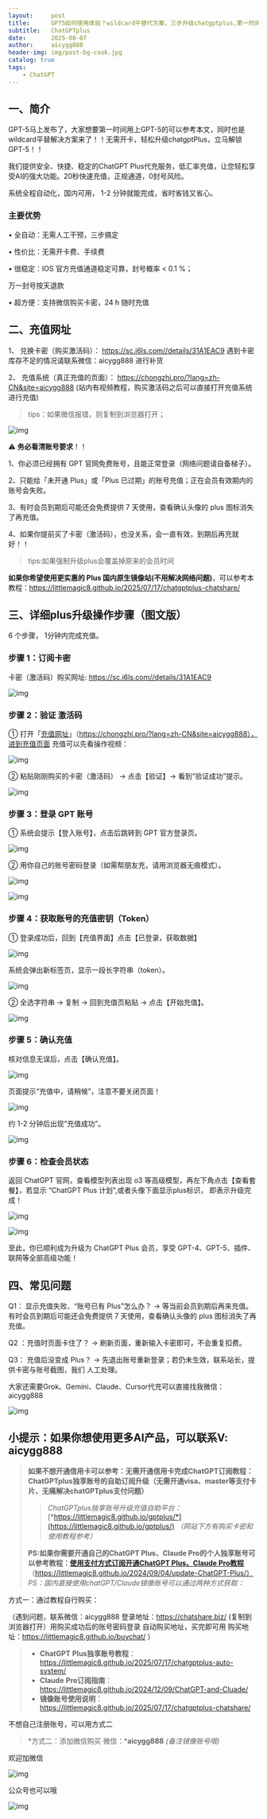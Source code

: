 ```yaml
---
layout:     post
title:      GPT5如何使用体验？wildcard平替代方案，三步升级chatgptplus,第一时间体验上GPT-5
subtitle:   ChatGPTplus
date:       2025-08-07
author:     aicygg888
header-img: img/post-bg-cook.jpg
catalog: true
tags:
    - ChatGPT
---
```


## 一、简介

GPT-5马上发布了，大家想要第一时间用上GPT-5的可以参考本文，同时也是wildcard平替解决方案来了！！无需开卡，轻松升级chatgptPlus，立马解锁GPT-5！！

我们提供安全、快捷、稳定的ChatGPT Plus代充服务，低汇率充值，让您轻松享受AI的强大功能。20秒快速充值，正规通道，0封号风险。

系统全程自动化，国内可用， 1-2 分钟就能完成，省时省钱又省心。

### 主要优势

 • 全自动：无需人工干预，三步搞定

 • 性价比：无需开卡费、手续费 

• 很稳定：IOS 官方充值通道稳定可靠，封号概率 < 0.1 %；

万一封号按天退款 

• 超方便：支持微信购买卡密，24 h 随时充值  

## 二、充值网址

 1、 兑换卡密（购买激活码）： https://sc.i6ls.com//details/31A1EAC9  遇到卡密库存不足的情况请联系微信：aicygg888 进行补货

2、 充值系统（真正充值的页面）： https://chongzhi.pro/?lang=zh-CN&site=aicygg888 (站内有视频教程，购买激活码之后可以直接打开充值系统进行充值)

> tips：如果微信报错，则复制到浏览器打开；

![img](https://picx.zhimg.com/80/v2-d8dca0a8f5a6e354a1ce87682d20fd5c_720w.png)



⚠️ **务必看清账号要求**！！

1、你必须已经拥有 GPT 官网免费账号，且能正常登录（网络问题请自备梯子）。   

2、只能给「未开通 Plus」或「Plus 已过期」的账号充值；正在会员有效期内的账号会失败。

  3、有时会员到期后可能还会免费提供 7 天使用，查看确认头像的 plus 图标消失了再充值。

  4、如果你提前买了卡密（激活码），也没关系，会一直有效，到期后再充就好！！

> tips:如果强制升级plus会覆盖掉原来的会员时间



**如果你希望使用更实惠的 Plus 国内原生镜像站(不用解决网络问题)**，可以参考本教程：https://littlemagic8.github.io/2025/07/17/chatgptplus-chatshare/



## 三、详细plus升级操作步骤（图文版）

 6 个步骤， 1分钟内完成充值。

### 步骤 1：订阅卡密

 卡密（激活码）购买网址: https://sc.i6ls.com//details/31A1EAC9

![img](https://pica.zhimg.com/80/v2-b3bcedc5cf2c5522039c5a63d46f60b4_720w.png)

### 步骤 2：验证 激活码

 ① 打开「[充值网址](https://chongzhi.pro/?lang=zh-CN&site=aicygg888)」（https://chongzhi.pro/?lang=zh-CN&site=aicygg888），进到充值页面 充值可以先看操作视频：

![img](https://picx.zhimg.com/80/v2-d8dca0a8f5a6e354a1ce87682d20fd5c_720w.png)

② 粘贴刚刚购买的卡密（激活码） → 点击【验证】→ 看到“验证成功”提示。 

![img](https://picx.zhimg.com/80/v2-bd50cf93d597f30abbc27c86fec323ee_720w.png)

### 步骤 3：登录 GPT 账号

 ① 系统会提示【登入账号】，点击后跳转到 GPT 官方登录页。

![img](https://picx.zhimg.com/80/v2-1b89bd6d3d6bc29569fcae9606ec5438_720w.webp)

② 用你自己的账号密码登录（如需帮朋友充，请用浏览器无痕模式）。

![img](https://pic1.zhimg.com/80/v2-d118b745ed6dd28c625bfd690ed05dd7_720w.webp)



![img](https://picx.zhimg.com/80/v2-ead4cad5fd0e6e9c5932a44c3b67889f_720w.webp)

### 步骤 4：获取账号的充值密钥（Token） 

① 登录成功后，回到【充值界面】点击【已登录，获取数据】

![img](https://pica.zhimg.com/80/v2-347296afef450f22c4df87d0e3fd420b_720w.webp)

系统会弹出新标签页，显示一段长字符串（token）。

![img](https://pic1.zhimg.com/80/v2-a473511055ff0ec2537ec15b79083864_720w.webp)

 ② 全选字符串 → 复制 → 回到充值页粘贴 → 点击【开始充值】。

![img](https://picx.zhimg.com/80/v2-57ca1efe6649e33a1e5f6fe70511821f_720w.webp)



### 步骤 5：确认充值

 核对信息无误后，点击【确认充值】。

![img](https://picx.zhimg.com/80/v2-f23673a0a62f2f20c9259a5c746318e4_720w.webp)



 页面提示“充值中，请稍候”，注意不要关闭页面！

![img](https://pica.zhimg.com/80/v2-a5b843385a16651c1d8d749b4b836c31_720w.webp)



约 1-2 分钟后出现“充值成功”。

![img](https://pic1.zhimg.com/80/v2-c42c168bf130a4b5842a80386593c15f_720w.webp)

### 步骤 6：检查会员状态

返回 ChatGPT 官网，查看模型列表出现 o3 等高级模型，再左下角点击【查看套餐】，若显示 “ChatGPT Plus 计划”,或者头像下面显示plus标识， 即表示升级完成！

![img](https://picx.zhimg.com/80/v2-0cb3a0afa287335aa63bbd99188ebf2a_720w.webp)



![img](https://picx.zhimg.com/80/v2-c90214595a519ff538858288d0fe04b6_720w.webp)

至此，你已顺利成为升级为 ChatGPT Plus 会员，享受 GPT-4、GPT-5、插件、联网等全部高级功能！

## 四、常见问题

 Q1： 显示充值失败、“账号已有 Plus”怎么办？ → 等当前会员到期后再来充值。 有时会员到期后可能还会免费提供 7 天使用，查看确认头像的 plus 图标消失了再充值。 

Q2 ：充值时页面卡住了？ → 刷新页面，重新输入卡密即可，不会重复扣费。 

Q3： 充值后没变成 Plus？ → 先退出账号重新登录；若仍未生效，联系站长，提供卡密与账号截图，我们 人工处理。



大家还需要Grok、Gemini、Claude、Cursor代充可以直接找我微信：aicygg888



![img](https://pic1.zhimg.com/80/v2-66e16bc5dbfb0729105eb3f1440a70d2_720w.png)

## **小提示：如果你想使用更多AI产品，可以联系V: aicygg888**

> **如果不想开通信用卡可以参考：无需开通信用卡完成ChatGPT订阅教程：ChatGPTplus独享账号的自助订阅升级（无需开通visa、master等支付卡片、无痛解决chatGPTplus支付问题）**
>
> > *ChatGPTplus独享账号升级充值自助平台：*[*https://littlemagic8.github.io/gptplus/*](https://littlemagic8.github.io/gptplus/) *（网站下方有购买卡密和使用教程参考）*
>
> **PS:如果你需要开通自己的ChatGPT Plus、Claude Pro的个人独享账号可以参考教程：**[**使用支付方式订阅开通ChatGPT Plus、Claude Pro教程**](https://littlemagic8.github.io/2024/09/04/update-ChatGPT-Plus/) （https://littlemagic8.github.io/2024/09/04/update-ChatGPT-Plus/） *PS：国内直接使用chatGPT/Claude镜像账号可以通过两种方式获取：*

方式一：通过教程自行购买：

（遇到问题，联系微信：aicygg888 登录地址：https://chatshare.biz/ (复制到浏览器打开）用购买成功后的账号密码登录 自动购买地址，买完即可用 购买地址：https://littlemagic8.github.io/buychat/ ）

> - **ChatGPT** **Plus独享账号教程**：https://littlemagic8.github.io/2025/07/17/chatgptplus-auto-system/
> - **Claude** **Pro订阅指南**：https://littlemagic8.github.io/2024/12/09/ChatGPT-and-Cluade/
> - **镜像账号使用说明**：https://littlemagic8.github.io/2025/07/17/chatgptplus-chatshare/

不想自己注册账号，可以用方式二

> *方式二：添加微信购买 微信：***aicygg888** *(备注镜像账号哦)*

欢迎加微信

![img](https://picx.zhimg.com/80/v2-46f7cfd62d1e94381388ab08b0fea3af_720w.png)

公众号也可以哦

![img](https://pic1.zhimg.com/80/v2-4e622b64238b20948a02e0c988ca5704_720w.png)